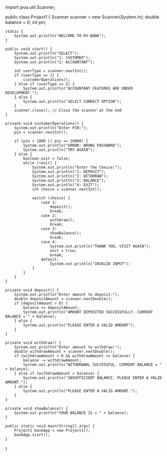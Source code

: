 import java.util.Scanner;

public class Project1 {
    Scanner scanner = new Scanner(System.in);
    double balance = 0;
    int pin;

    static {
        System.out.println("WELCOME TO RV-BANK");
    }

    public void start() {
        System.out.println("SELECT");
        System.out.println("1: CUSTOMER");
        System.out.println("2: ACCOUNTANT");

        int userType = scanner.nextInt();
        if (userType == 1) {
            customerOperations();
        } else if (userType == 2) {
            System.out.println("ACCOUNTANT FEATURES ARE UNDER DEVELOPMENT.");
        } else {
            System.out.println("SELECT CORRECT OPTION");
        }
        scanner.close(); // Close the scanner at the end
    }

    private void customerOperations() {
        System.out.println("Enter PIN:");
        pin = scanner.nextInt();

        if (pin < 1000 || pin >= 10000) {
            System.out.println("ERROR: WRONG PASSWORD");
            System.out.println("TRY AGAIN");
        } else {
            boolean exit = false;
            while (!exit) {
                System.out.println("Enter the Choice:");
                System.out.println("1: DEPOSIT");
                System.out.println("2: WITHDRAW");
                System.out.println("3: BALANCE");
                System.out.println("4: EXIT");
                int choice = scanner.nextInt();

                switch (choice) {
                    case 1:
                        deposit();
                        break;
                    case 2:
                        withdraw();
                        break;
                    case 3:
                        showBalance();
                        break;
                    case 4:
                        System.out.println("THANK YOU, VISIT AGAIN");
                        exit = true;
                        break;
                    default:
                        System.out.println("INVALID INPUT");
                }
            }
        }
    }

    private void deposit() {
        System.out.println("Enter amount to deposit:");
        double depositAmount = scanner.nextDouble();
        if (depositAmount > 0) {
            balance += depositAmount;
            System.out.println("AMOUNT DEPOSITED SUCCESSFULLY. CURRENT BALANCE = " + balance);
        } else {
            System.out.println("PLEASE ENTER A VALID AMOUNT");
        }
    }

    private void withdraw() {
        System.out.println("Enter amount to withdraw:");
        double withdrawAmount = scanner.nextDouble();
        if (withdrawAmount > 0 && withdrawAmount <= balance) {
            balance -= withdrawAmount;
            System.out.println("WITHDRAWAL SUCCESSFUL. CURRENT BALANCE = " + balance);
        } else if (withdrawAmount > balance) {
            System.out.println("INSUFFICIENT BALANCE. PLEASE ENTER A VALID AMOUNT.");
        } else {
            System.out.println("PLEASE ENTER A VALID AMOUNT.");
        }
    }

    private void showBalance() {
        System.out.println("YOUR BALANCE IS = " + balance);
    }

    public static void main(String[] args) {
        Project1 bankApp = new Project1();
        bankApp.start();
    }
}
